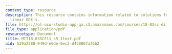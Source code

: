 ```yaml
---
content_type: resource
description: This resource contains information related to solutions for the first
  linear ODE's.
file: https://ol-ocw-studio-app-qa.s3.amazonaws.com/courses/18-03sc-differential-equations-fall-2011/539a2280949de0de6ec2d420067af6b2_MIT18_03SCF11_s5_1text.pdf
file_type: application/pdf
resourcetype: Document
title: MIT18_03SCF11_s5_1text.pdf
uid: 539a2280-949d-e0de-6ec2-d420067af6b2
---
```

